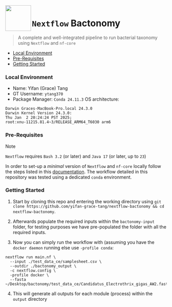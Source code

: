 <img src="https://avatars.githubusercontent.com/u/6698688?s=280&v=4" align="left" width="80px"/>
<h1> <code>Nextflow</code> Bactonomy </h1>

> A complete and well-integrated pipeline to run bacterial taxonomy using `Nextflow` and `nf-core`

- [Local Environment](https://github.com/yifan-grace-tang/nextflow-bactonomy/blob/main/README.md#local-environment)
- [Pre-Requisites](https://github.com/yifan-grace-tang/nextflow-bactonomy/blob/main/README.md#pre-requisites)
- [Getting Started](https://github.com/yifan-grace-tang/nextflow-bactonomy/blob/main/README.md#getting-started)

### Local Environment

- Name: Yifan (Grace) Tang
- GT Username: `ytang370`
- Package Manager: `Conda 24.11.3`
OS architecture:
```shell
Darwin Graces-MacBook-Pro.local 24.3.0
Darwin Kernel Version 24.3.0:
Thu Jan  2 20:24:24 PST 2025;
root:xnu-11215.81.4~3/RELEASE_ARM64_T6030 arm6
```

### Pre-Requisites

>[!NOTE]
> `Nextflow` requires `Bash 3.2` (or later) and `Java 17` (or later, up to `23`)

In order to set-up a _minimal_ version of `Nextflow` and `nf-core` locally follow the steps listed in this [documentation](https://nf-co.re/docs/nf-core-tools/installation). The workflow detailed in this repository was tested using a dedicated `conda` environment.

### Getting Started

1. Start by cloning this repo and entering the working directory using `git clone https://github.com/yifan-grace-tang/nextflow-bactonomy && cd nextflow-bactonomy`.

2. Afterwards populate the required inputs within the `bactonomy-input` folder, for testing purposes we have pre-populated the folder with all the required inputs.

3. Now you can simply run the workflow with (assuming you have the `docker daemon` running else use `-profile conda`:

```shell
nextflow run main.nf \
  --input ./test_data_ce/samplesheet.csv \
  --outdir ./bactonomy_output \
  -c nextflow.config \
  -profile docker \
  --fasta ~/Desktop/bactonomy/test_data_ce/Candidatus_Electrothrix_gigas_AW2.fasta
```

4. This will generate all outputs for each module (process) within the `output` directory 

